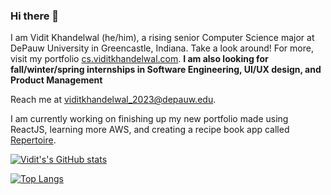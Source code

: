 ### Hi there 👋

I am Vidit Khandelwal (he/him), a rising senior Computer Science major at DePauw University in Greencastle, Indiana. Take a look around! For more, visit my portfolio [cs.viditkhandelwal.com](https://cs.viditkhandelwal.com). **I am also looking for fall/winter/spring internships in Software Engineering, UI/UX design, and Product Management**

Reach me at [viditkhandelwal_2023@depauw.edu](mailto:viditkhandelwal_2023@depauw.edu).

I am currently working on finishing up my new portfolio made using ReactJS, learning more AWS, and creating a recipe book app called [Repertoire](https://github.com/csvidit/Repertoire). 

[![Vidit's's GitHub stats](https://github-readme-stats.vercel.app/api?username=csvidit&count_private=true&theme=radical)](https://github.com/anuraghazra/github-readme-stats)

[![Top Langs](https://github-readme-stats.vercel.app/api/top-langs/?username=csvidit&layout=compact&theme=radical)](https://github.com/anuraghazra/github-readme-stats)

<!--
**csvidit/csvidit** is a ✨ _special_ ✨ repository because its `README.md` (this file) appears on your GitHub profile.

Here are some ideas to get you started:

- 🔭 I’m currently working on ...
- 🌱 I’m currently learning ...
- 👯 I’m looking to collaborate on ...
- 🤔 I’m looking for help with ...
- 💬 Ask me about ...
- 📫 How to reach me: ...
- 😄 Pronouns: ...
- ⚡ Fun fact: ...
-->
